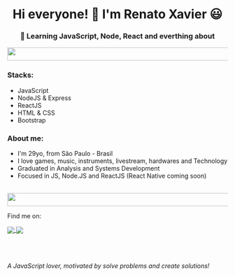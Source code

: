 <h1 align="center"> Hi everyone! 🖖 I'm Renato Xavier 😃</g-emoji> </h1>
<h3 align="center">🚀 Learning JavaScript, Node, React and everthing about </h3>

<img src="https://i.dlpng.com/static/png/5501946-collection-of-free-lines-transparent-blue-download-on-ui-ex-blue-line-png-1000_300_preview.png" width="3000" height="30">

<h3>Stacks:</h3>
<ul>
<li>JavaScript</li>
<li>NodeJS & Express</li>
<li>ReactJS</li>
<li>HTML & CSS</li>
<li>Bootstrap</li>
</ul>

<h3>About me:</h3>
<ul>
<li>I'm 29yo, from São Paulo - Brasil</li>
<li>I love games, music, instruments, livestream, hardwares and Technology</li>
<li>Graduated in Analysis and Systems Development</li>
<li>Focused in JS, Node.JS and ReactJS (React Native coming soon)</li>
</ul>
<br>


<img src="https://i.dlpng.com/static/png/5501946-collection-of-free-lines-transparent-blue-download-on-ui-ex-blue-line-png-1000_300_preview.png" width="3000" height="30">


Find me on:

<a href="https://www.instagram.com/_rnatu/?hl=pt-br">
    <img align="center" src="https://img.shields.io/twitter/url?color=%23E4405F&label=Instagram&logo=Instagram&logoColor=%23E4405F&style=for-the-badge&url=https%3A%2F%2Fwww.instagram.com%2F_rnatu%2F" style="max-width:100%;">
  </a>
<a href="https://www.linkedin.com/in/renato-xavier-a34767165/">
    <img align="center" src="https://img.shields.io/twitter/url?color=%230077b5&label=LinkedIn&logo=linkedin&logoColor=%230077b5&style=for-the-badge&url=https%3A%2F%2Fwww.linkedin.com%2Fin%2Frenato-xavier-a34767165" style="max-width:100%;">
  </a>

<br>  
<br>
<br>
<br>




*A JavaScript lover, motivated by solve problems and create solutions!*

</ul>
